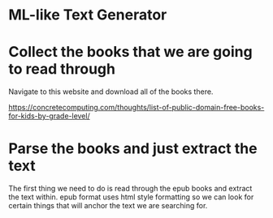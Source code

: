 # ML-like Text Generator

# Collect the books that we are going to read through
Navigate to this website and download all of the books there.

https://concretecomputing.com/thoughts/list-of-public-domain-free-books-for-kids-by-grade-level/

# Parse the books and just extract the text
The first thing we need to do is read through the epub books and extract the text within. epub format uses html style formatting so we can look for certain things that will anchor the text we are searching for. 
